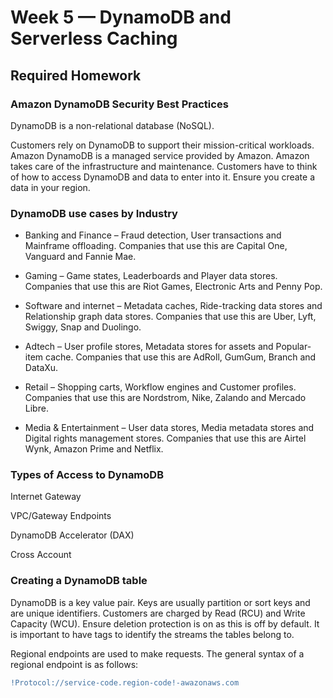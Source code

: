 # Week 5 — DynamoDB and Serverless Caching

## Required Homework 

### Amazon DynamoDB Security Best Practices

DynamoDB is a non-relational database (NoSQL). 

Customers rely on DynamoDB to support their mission-critical workloads. Amazon DynamoDB is a managed service provided by Amazon. Amazon takes care of the infrastructure and maintenance. Customers have to think of how to access DynamoDB and data to enter into it. Ensure you create a data in your region.

### DynamoDB use cases by Industry

- Banking and Finance – Fraud detection, User transactions and Mainframe offloading. Companies that use this are Capital One, Vanguard and Fannie Mae.

- Gaming – Game states, Leaderboards and Player data stores. Companies that use this are Riot Games, Electronic Arts and Penny Pop.

- Software and internet – Metadata caches, Ride-tracking data stores and Relationship graph data stores. Companies that use this are Uber, Lyft, Swiggy, Snap and Duolingo.

- Adtech – User profile stores, Metadata stores for assets and Popular-item cache. Companies that use this are AdRoll, GumGum, Branch and DataXu.

- Retail – Shopping carts, Workflow engines and Customer profiles. Companies that use this are Nordstrom, Nike, Zalando and Mercado Libre.

- Media & Entertainment – User data stores, Media metadata stores and Digital rights management stores. Companies that use this are Airtel Wynk, Amazon Prime and Netflix.

### Types of Access to DynamoDB

Internet Gateway

VPC/Gateway Endpoints

DynamoDB Accelerator (DAX)

Cross Account

### Creating a DynamoDB table

DynamoDB is a key value pair. Keys are usually partition or sort keys and are unique identifiers. Customers are charged by Read (RCU) and Write Capacity (WCU). Ensure deletion protection is on as this is off by default. It is important to have tags to identify the streams the tables belong to. 

Regional endpoints are used to make requests. The general syntax of a regional endpoint is as follows:

```diff
!Protocol://service-code.region-code!-awazonaws.com
```

